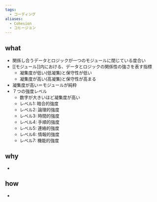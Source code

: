 ```yaml
---
tags:
  - コーディング
aliases:
  - Cohesion
  - コヒージョン
---
```

## what
- 関係し合うデータとロジックが一つのモジュールに閉じている度合い
- [[モジュール]]内における、データとロジックの関係性の強さを表す指標
	- 凝集度が低い(低凝集)と保守性が低い
	- 凝集度が高い(高凝集)と保守性が高まる
- 凝集度が高い＝モジュールが純粋
- ７つの強度レベル
	- 数字が大きいほど凝集度が高い
	- レベル1: 暗合的強度
	- レベル2: 論理的強度
	- レベル3: 時間的強度
	- レベル4: 手順的強度
	- レベル5: 連絡的強度
	- レベル6: 情報的強度
	- レベル7: 機能的強度
## why
- 
## how
- 